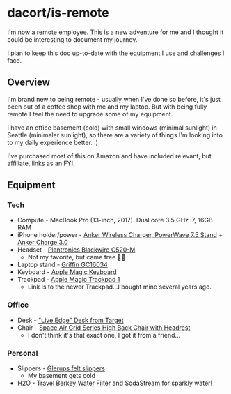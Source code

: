 # dacort/is-remote

I'm now a remote employee. This is a new adventure for me and I thought it could be interesting to document my journey. 

I plan to keep this doc up-to-date with the equipment I use and challenges I face.

## Overview

I'm brand new to being remote - usually when I've done so before, it's just been out of a coffee shop with me and my laptop.
But with being fully remote I feel the need to upgrade some of my equipment.

I have an office basement (cold) with small windows (minimal sunlight) in Seattle (minimaler sunlight), so there are a variety of things I'm looking into to my daily experience better. :) 

I've purchased most of this on Amazon and have included relevant, but affiliate, links as an FYI. 

## Equipment

### Tech

- Compute - MacBook Pro (13-inch, 2017). Dual core 3.5 GHz i7, 16GB RAM
- iPhone holder/power - [Anker Wireless Charger, PowerWave 7.5 Stand](https://amzn.to/2qLYfhs) + [Anker Charge 3.0](https://amzn.to/36oGKms)
- Headset - [Plantronics Blackwire C520-M](https://amzn.to/2rDFRHP)
  - Not my favorite, but came free :man_shrugging:
- Laptop stand - [Griffin GC16034](https://amzn.to/2PAqBn7)
- Keyboard - [Apple Magic Keyboard](https://www.apple.com/shop/product/MLA22LL/A/magic-keyboard-us-english)
- Trackpad - [Apple Magic Trackpad 1](https://www.apple.com/shop/product/MJ2R2LL/A/magic-trackpad-2-silver)
  - Link is to the newer Trackpad...I bought mine several years ago.

### Office

- Desk - ["Live Edge" Desk from Target](https://www.target.com/p/remington-live-edge-desk-natural-christopher-knight-home/-/A-53630772)
- Chair - [Space Air Grid Series High Back Chair with Headrest](https://amzn.to/36uyuBd)
  - I don't think it's that exact one, I got it from a friend...

### Personal

- Slippers - [Glerups felt slippers](https://www.glerups.com/products/ladies-gents/the-slip-on-with-leather-sole/orange/)
  - My basement gets cold
- H2O - [Travel Berkey Water Filter](https://amzn.to/2PwWqNE) and [SodaStream](https://amzn.to/2LHxAcD) for sparkly water!
